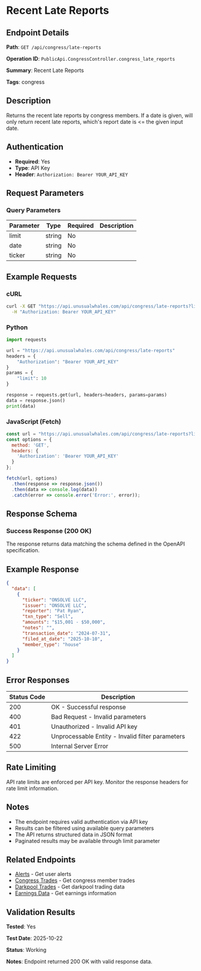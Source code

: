# Recent Late Reports

## Endpoint Details

**Path**: `GET /api/congress/late-reports`

**Operation ID**: `PublicApi.CongressController.congress_late_reports`

**Summary**: Recent Late Reports

**Tags**: congress

## Description

Returns the recent late reports by congress members.
If a date is given, will only return recent late reports, which's report date is <= the given input date.


## Authentication

- **Required**: Yes
- **Type**: API Key
- **Header**: `Authorization: Bearer YOUR_API_KEY`

## Request Parameters

### Query Parameters

| Parameter | Type | Required | Description |
|-----------|------|----------|-------------|
| limit | string | No |  |
| date | string | No |  |
| ticker | string | No |  |


## Example Requests

### cURL

```bash
curl -X GET "https://api.unusualwhales.com/api/congress/late-reports?limit=10" \
  -H "Authorization: Bearer YOUR_API_KEY"
```

### Python

```python
import requests

url = "https://api.unusualwhales.com/api/congress/late-reports"
headers = {
    "Authorization": "Bearer YOUR_API_KEY"
}
params = {
    "limit": 10
}

response = requests.get(url, headers=headers, params=params)
data = response.json()
print(data)
```

### JavaScript (Fetch)

```javascript
const url = "https://api.unusualwhales.com/api/congress/late-reports?limit=10";
const options = {
  method: 'GET',
  headers: {
    'Authorization': 'Bearer YOUR_API_KEY'
  }
};

fetch(url, options)
  .then(response => response.json())
  .then(data => console.log(data))
  .catch(error => console.error('Error:', error));
```

## Response Schema

### Success Response (200 OK)

The response returns data matching the schema defined in the OpenAPI specification.

## Example Response

```json
{
  "data": [
    {
      "ticker": "ONSOLVE LLC",
      "issuer": "ONSOLVE LLC",
      "reporter": "Pat Ryan",
      "txn_type": "Sell",
      "amounts": "$15,001 - $50,000",
      "notes": "",
      "transaction_date": "2024-07-31",
      "filed_at_date": "2025-10-10",
      "member_type": "house"
    }
  ]
}
```

## Error Responses

| Status Code | Description |
|-------------|-------------|
| 200 | OK - Successful response |
| 400 | Bad Request - Invalid parameters |
| 401 | Unauthorized - Invalid API key |
| 422 | Unprocessable Entity - Invalid filter parameters |
| 500 | Internal Server Error |

## Rate Limiting

API rate limits are enforced per API key. Monitor the response headers for rate limit information.

## Notes

- The endpoint requires valid authentication via API key
- Results can be filtered using available query parameters
- The API returns structured data in JSON format
- Paginated results may be available through limit parameter

## Related Endpoints

- [Alerts](/api/alerts) - Get user alerts
- [Congress Trades](/api/congress/recent-trades) - Get congress member trades
- [Darkpool Trades](/api/darkpool/recent) - Get darkpool trading data
- [Earnings Data](/api/earnings) - Get earnings information

## Validation Results

**Tested**: Yes

**Test Date**: 2025-10-22

**Status**: Working

**Notes**: Endpoint returned 200 OK with valid response data.
